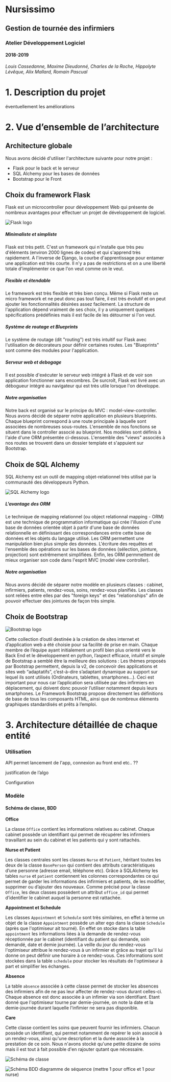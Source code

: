 # Nursissimo 
## Gestion de tournée des infirmiers

### Atelier Développement Logiciel 
#### 2018-2019

*Louis Cassedanne, Maxime Dieudonné, Charles de la Roche, Hippolyte Lévêque,  Alix Mallard, Romain Pascual*



# 1. Description du projet

 éventuellement les améliorations


# 2. Vue d’ensemble de l’architecture

## Architecture globale

Nous avons décidé d'utiliser l'architecture suivante pour notre projet :
- Flask pour le back et le serveur
- SQL Alchemy pour les bases de données
- Bootstrap pour le Front

## Choix du framework Flask

Flask est un microcontroller pour développement Web qui présente de nombreux avantages pour effectuer un projet de développement de logiciel.

![Flask logo](/dev_log/static/logo_flask.png)
##### Minimaliste et simpliste
Flask est très petit. C'est un framework qui n'installe que très peu d'éléments (environ 2000 lignes de codes) et qui s'apprend très rapidement. A l'inverse de Django, la courbe d'apprentissage pour entamer une application est très courte. Il n'y a pas de restrictions et on a une liberté totale d'implémenter ce que l'on veut comme on le veut.
##### Flexible et étendable
Le framework est très flexible et très bien conçu. Même si Flask reste un micro framework et ne peut donc pas tout faire, il est très évolutif et on peut ajouter les fonctionnalités désirées assez facilement. La structure de l'application dépend vraiment de ses choix, il y a uniquement quelques spécifications prédéfinies mais il est facile de les détourner si l'on veut.
##### Système de routage et Blueprints
Le système de routage (dit "routing") est très intuitif sur Flask avec l'utilisation de décorateurs pour définir certaines routes. Les "Blueprints" sont comme des modules pour l'application.
##### Serveur web et debogage
Il est possible d'exécuter le serveur web intégré à Flask et de voir son application fonctionner sans encombres. De surcroît, Flask est livré avec un débogueur intégré au navigateur qui est très utile lorsque l'on développe.
##### Notre organisation 
Notre back est organisé sur le principe du MVC : model-view-controller.
Nous avons décidé de séparer notre application en plusieurs blueprints. Chaque blueprint correspond à une route principale à laquelle sont associées de nombreuses sous-routes. L'ensemble de nos fonctions se situent dans le controller associé au blueprint. Nos modèles sont définis à l'aide d'une ORM présentée ci-dessous. L'ensemble des "views" associés à nos routes se trouvent dans un dossier template et s'appuient sur Bootstrap.

## Choix de SQL Alchemy

SQL Alchemy est un outil de mapping objet-relationnel très utilisé par la communauté des développeurs Python.

![SQL Alchemy logo](/dev_log/static/logo_sqlalchemy.jpg)
##### L'avantage des ORM
Le technique de mapping relationnel (ou object relationnal mapping - ORM) est une technique de programmation informatique qui crée l'illusion d'une base de données orientée objet à partir d'une base de données relationnelle en définissant des correspondances entre cette base de données et les objets du langage utilisé. Les ORM permettent une manipulation bien plus simple des données. L'écriture des requêtes et l'ensemble des opérations sur les bases de données (sélection, jointure, projection) sont extrêmement simplifiées. Enfin, les ORM permmettent de mieux organiser son code dans l'esprit MVC (model view controller).
##### Notre organisation
Nous avons décidé de séparer notre modèle en plusieurs classes : cabinet, infirmiers, patients, rendez-vous, soins, rendez-vous planifiés. Les classes sont reliées entre elles par des "foreign keys" et des "relationships" afin de pouvoir effectuer des jointures de façon très simple.

## Choix de Bootstrap 
![Bootstrap logo](/dev_log/static/logo_bootstrap.jpg)

Cette collection d’outil destinée à la création de sites internet et d’application web a été choisie pour sa facilité de prise en main. Chaque membre de l’équipe ayant initialement un profil bien plus orienté vers le Back End et le développement en python, l’aspect efficace, intuitif et simple de Bootstrap a semblé être la meilleure des solutions :
Les thèmes proposés par Bootstrap permettent, depuis la v2, de concevoir des applications et sites web “adaptatifs”, c’est-à-dire s’adaptant dynamique au support sur lequel ils sont utilisés (Ordinateurs, tablettes, smartphones…). Ceci est important pour nous car l’application sera utilisée par des infirmiers en déplacement, qui doivent donc pouvoir l’utiliser notamment depuis leurs smartphones.
Le Framework Bootstrap propose directement les définitions de base de tous les composants HTML, ainsi que de nombreux éléments graphiques standardisés et prêts à l’emploi.


# 3. Architecture détaillée de chaque entité

### Utilisation

API permet lancement de l'app, connexion au front end etc.. ??

justification de l’algo

Configuration

### Modèle

#### Schéma de classe, BDD 

__Office__

La classe `Office` contient les informations relatives au cabinet. Chaque cabinet possède un identifiant qui permet de récupérer les infirmiers travaillant au sein du cabinet et les patients qui y sont rattachés. 

__Nurse et Patient__

Les classes centrales sont les classes `Nurse` et `Patient`, héritant toutes les deux de la classe `BasePerson` qui contient des attributs caractéristiques d’une personne (adresse email, téléphone etc). 
Grâce à SQLAlchemy les tables `nurse` et `patient` contiennent les colonnes correspondantes ce qui permet de garder les informations des infirmiers et patients, de les modifier, supprimer ou d’ajouter des nouveaux.
Comme précisé pour la classe `Office`, les deux classes possèdent un attribut `office_id` qui permet d’identifier le cabinet auquel la personne est rattachée.

__Appointment et Schedule__

Les classes `Appointment` et `Schedule` sont très similaires, en effet à terme un objet de la classe `Appointment` possède un alter ego dans la classe `Schedule` (après que l'optimiseur ait tourné).
En effet on stocke dans la table `appointment` les informations liées à la demande de rendez-vous réceptionnée par le cabinet (identifiant du patient qui demande, soin demandé, date et demie journée).
La veille du jour du rendez-vous l'optimiseur attribue le rendez-vous à un infirmier et grâce au trajet qu'il lui donne on peut définir une horaire à ce rendez-vous. Ces informations sont stockées 
dans la table `schedule` pour stocker les résultats de l'optimiseur à part et simplifier les échanges.

__Absence__

La table `absence` associée à cette classe permet de stocker les absences des infirmiers afin de ne pas leur affecter de rendez-vous durant celles-ci.
Chaque absence est donc associée à un infimier via son identifiant. Etant donné que l'optimiseur tourne par demie-journée, on note la date et la demie-journée durant laquelle l'infimier ne sera pas disponible.  

__Care__

Cette classe contient les soins que peuvent fournir les infirmiers. Chacun possède un identifiant, qui permet notamment de repérer le soin associé à un rendez-vous,
ainsi qu'une description et la durée associée à la prestation de ce soin. Nous n'avons stocké qu'une petite dizaine de soins mais il est tout à fait possible d'en rajouter qutant que nécessaire.


![Schéma de classe](classes_DevLog.png)

![Schéma BDD](erd_from_sqlite.png)
diagramme de séquence (mettre 1 pour office et 1 pour nurse)
